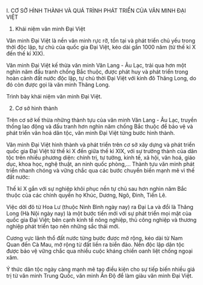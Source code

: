 I. CƠ SỞ HÌNH THÀNH VÀ QUÁ TRÌNH PHÁT TRIỂN CỦA VĂN MINH ĐẠI VIỆT

1. Khái niệm văn minh Đại Việt

Văn minh Đại Việt là nền văn minh rực rỡ, tồn tại và phát triển chủ yếu trong thời độc lập, tự chủ của quốc gia Đại Việt, kéo dài gần 1000 năm (từ thế kỉ X đến thế kỉ XIX).

Văn minh Đại Việt kế thừa văn minh Văn Lang - Âu Lạc, trải qua hơn một nghìn năm đấu tranh chống Bắc thuộc, được phát huy và phát triển trong hoàn cảnh đất nước độc lập, tự chủ thời Đại Việt với kinh đô Thăng Long, do đó còn được gọi là văn minh Thăng Long.

Trình bày khái niệm văn minh Đại Việt.

2. Cơ sở hình thành

Trên cơ sở kế thừa những thành tựu của văn minh Văn Lang - Âu Lạc, truyền thống lao động và đấu tranh hơn nghìn năm chống Bắc thuộc để bảo vệ và phát triển văn hoá dân tộc, văn minh Đại Việt từng bước hình thành.

Văn minh Đại Việt hình thành và phát triển trên cơ sở xây dựng và phát triển quốc gia Đại Việt từ thế kỉ X đến giữa thế kỉ XIX, với sự trưởng thành của dân tộc trên nhiều phương diện: chính trị, tư tưởng, kinh tế, xã hội, văn hoá, giáo dục, khoa học, nghệ thuật, an ninh quốc phòng,... Thành tựu văn minh phát triển nhanh chóng và vững chắc qua các bước chuyển biến mạnh mẽ vì thế đất nước:

Thế kỉ X gắn với sự nghiệp khôi phục nền tự chủ sau hơn nghìn năm Bắc thuộc của các chính quyền họ Khúc, Dương, Ngô, Đinh, Tiền Lê.

Việc dời đô từ Hoa Lư (thuộc Ninh Bình ngày nay) ra Đại La và đổi là Thăng Long (Hà Nội ngày nay) là một bước tiến mới với sự phát triển mọi mặt của quốc gia Đại Việt; bên cạnh kinh tế nông nghiệp, thủ công nghiệp và thương nghiệp phát triển tạo nên những sắc thái mới.

Cương vực lãnh thổ đất nước từng bước được mở rộng, kéo dài từ Nam Quan đến Cà Mau, mở rộng từ đất liền ra biển đảo. Nền độc lập dân tộc được bảo vệ vững chắc qua nhiều cuộc kháng chiến oanh liệt chống ngoại xâm.

Ý thức dân tộc ngày càng mạnh mẽ tạo điều kiện cho sự tiếp biến nhiều giá trị từ văn minh Trung Quốc, văn minh Ấn Độ để làm giàu văn minh Đại Việt.